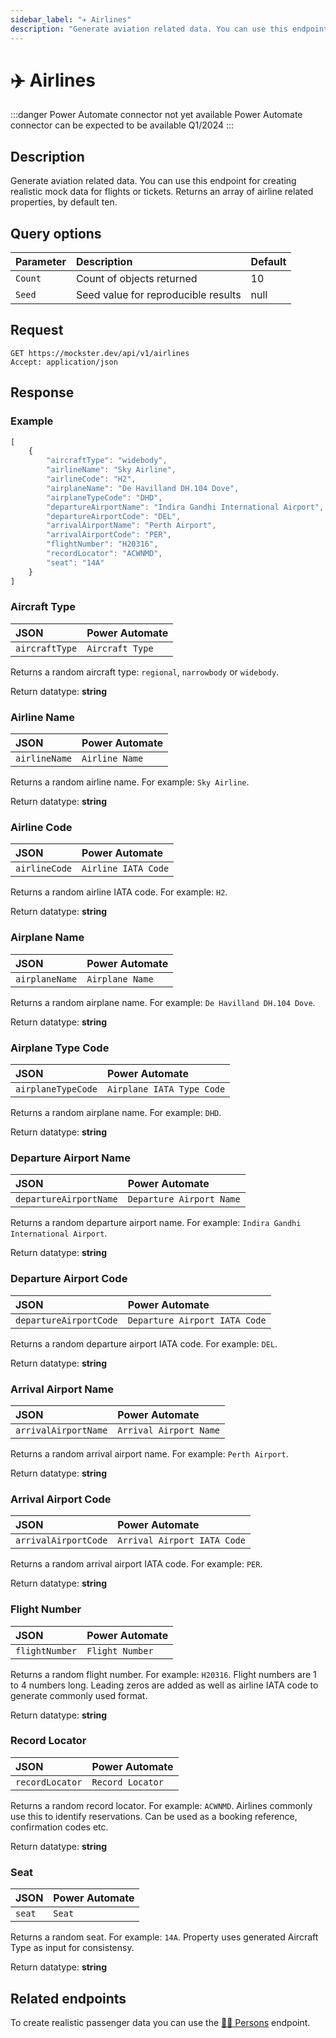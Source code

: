 ```yaml
---
sidebar_label: "✈️ Airlines"
description: "Generate aviation related data. You can use this endpoint for creating realistic mock data for flights or tickets. Returns an array of airline related properties, by default ten."
---
```


# ✈️ Airlines

:::danger Power Automate connector not yet available
Power Automate connector can be expected to be available Q1/2024
:::

## Description

Generate aviation related data. You can use this endpoint for creating realistic mock data for flights or tickets. Returns an array of airline related properties, by default ten.

## Query options

|Parameter|Description|Default|
|---------|:---------|---------|
|`Count`| Count of objects returned | 10 |
|`Seed` | Seed value for reproducible results | null |

## Request

```http title="HTTP"
GET https://mockster.dev/api/v1/airlines
Accept: application/json  
```

## Response 

### Example 

```jsx title="JSON"
[
    {
        "aircraftType": "widebody",
        "airlineName": "Sky Airline",
        "airlineCode": "H2",
        "airplaneName": "De Havilland DH.104 Dove",
        "airplaneTypeCode": "DHD",
        "departureAirportName": "Indira Gandhi International Airport",
        "departureAirportCode": "DEL",
        "arrivalAirportName": "Perth Airport",
        "arrivalAirportCode": "PER",
        "flightNumber": "H20316",
        "recordLocator": "ACWNMD",
        "seat": "14A"
    }
]
```

### Aircraft Type

|JSON|Power Automate|
|:---------|:---------|
`aircraftType`|`Aircraft Type`

Returns a random aircraft type: `regional`, `narrowbody` or `widebody`.

Return datatype: **string**

### Airline Name

|JSON|Power Automate|
|:---------|:---------|
`airlineName`|`Airline Name`

Returns a random airline name. For example: `Sky Airline`.

Return datatype: **string**

### Airline Code

|JSON|Power Automate|
|:---------|:---------|
`airlineCode`|`Airline IATA Code`

Returns a random airline IATA code. For example: `H2`.

Return datatype: **string**


### Airplane Name

|JSON|Power Automate|
|:---------|:---------|
`airplaneName`|`Airplane Name`

Returns a random airplane name. For example: `De Havilland DH.104 Dove`.

Return datatype: **string**

### Airplane Type Code

|JSON|Power Automate|
|:---------|:---------|
`airplaneTypeCode`|`Airplane IATA Type Code`

Returns a random airplane name. For example: `DHD`.

Return datatype: **string**

### Departure Airport Name

|JSON|Power Automate|
|:---------|:---------|
`departureAirportName`|`Departure Airport Name`

Returns a random departure airport name. For example: `Indira Gandhi International Airport`.

Return datatype: **string**

### Departure Airport Code

|JSON|Power Automate|
|:---------|:---------|
`departureAirportCode`|`Departure Airport IATA Code`

Returns a random departure airport IATA code. For example: `DEL`.

Return datatype: **string**

### Arrival Airport Name

|JSON|Power Automate|
|:---------|:---------|
`arrivalAirportName`|`Arrival Airport Name`

Returns a random arrival airport name. For example: `Perth Airport`.

Return datatype: **string**

### Arrival Airport Code

|JSON|Power Automate|
|:---------|:---------|
`arrivalAirportCode`|`Arrival Airport IATA Code`

Returns a random arrival airport IATA code. For example: `PER`.

Return datatype: **string**

### Flight Number

|JSON|Power Automate|
|:---------|:---------|
`flightNumber`|`Flight Number`

Returns a random flight number. For example: `H20316`. Flight numbers are 1 to 4 numbers long. Leading zeros are added as well as airline IATA code to generate commonly used format.

Return datatype: **string**

### Record Locator

|JSON|Power Automate|
|:---------|:---------|
`recordLocator`|`Record Locator`

Returns a random record locator. For example: `ACWNMD`. Airlines commonly use this to identify reservations. Can be used as a booking reference, confirmation codes etc.    

Return datatype: **string**

### Seat

|JSON|Power Automate|
|:---------|:---------|
`seat`|`Seat`

Returns a random seat. For example: `14A`. Property uses generated Aircraft Type as input for consistensy.

Return datatype: **string**

## Related endpoints

To create realistic passenger data you can use the [🧍🏻 Persons](./persons) endpoint.
